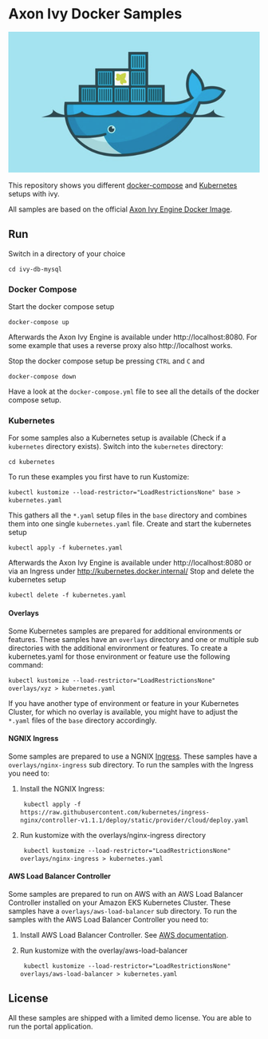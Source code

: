 # Axon Ivy Docker Samples

![Axon Ivy Engine on Docker](axonivy-engine-on-docker.png)

This repository shows you different [docker-compose](https://docs.docker.com/compose/) and [Kubernetes](https://kubernetes.io) setups with ivy.

All samples are based on the official [Axon Ivy Engine Docker Image](https://hub.docker.com/r/axonivy/axonivy-engine/).

## Run

Switch in a directory of your choice

    cd ivy-db-mysql

### Docker Compose
Start the docker compose setup

    docker-compose up

Afterwards the Axon Ivy Engine is available under http://localhost:8080. 
For some example that uses a reverse proxy also http://localhost works. 

Stop the docker compose setup be pressing `CTRL` and `C` and

    docker-compose down

Have a look at the `docker-compose.yml` file to see all the details of the docker compose setup.

### Kubernetes

For some samples also a Kubernetes setup is available (Check if a `kubernetes` directory exists).
Switch into the `kubernetes` directory:

    cd kubernetes

To run these examples you first have to run Kustomize:

    kubectl kustomize --load-restrictor="LoadRestrictionsNone" base > kubernetes.yaml

This gathers all the `*.yaml` setup files in the `base` directory and combines them into one single `kubernetes.yaml` file.
Create and start the kubernetes setup

    kubectl apply -f kubernetes.yaml

Afterwards the Axon Ivy Engine is available under http://localhost:8080 or via an Ingress under http://kubernetes.docker.internal/
Stop and delete the kubernetes setup

    kubectl delete -f kubernetes.yaml

#### Overlays

Some Kubernetes samples are prepared for additional environments or features. These samples have an `overlays` directory 
and one or multiple sub directories with the additional environment or features. To create a kubernetes.yaml for those 
environment or feature use the following command:

    kubectl kustomize --load-restrictor="LoadRestrictionsNone" overlays/xyz > kubernetes.yaml

If you have another type of environment or feature in your Kubernetes Cluster, for which no overlay is available, you might 
have to adjust the `*.yaml` files of the `base` directory accordingly.

#### NGNIX Ingress

Some samples are prepared to use a NGNIX [Ingress](https://kubernetes.io/docs/concepts/services-networking/ingress/). 
These samples have a `overlays/nginx-ingress` sub directory.
To run the samples with the Ingress you need to:
1. Install the NGNIX Ingress:

        kubectl apply -f https://raw.githubusercontent.com/kubernetes/ingress-nginx/controller-v1.1.1/deploy/static/provider/cloud/deploy.yaml

2. Run kustomize with the overlays/nginx-ingress directory

        kubectl kustomize --load-restrictor="LoadRestrictionsNone" overlays/nginx-ingress > kubernetes.yaml

#### AWS Load Balancer Controller

Some samples are prepared to run on AWS with an AWS Load Balancer Controller installed on your Amazon EKS Kubernetes Cluster.
These samples have a `overlays/aws-load-balancer` sub directory.
To run the samples with the AWS Load Balancer Controller you need to:
1. Install AWS Load Balancer Controller. See [AWS documentation](https://docs.aws.amazon.com). 
2. Run kustomize with the overlay/aws-load-balancer

        kubectl kustomize --load-restrictor="LoadRestrictionsNone" overlays/aws-load-balancer > kubernetes.yaml

## License

All these samples are shipped with a limited demo license. You are able to run the portal application.
